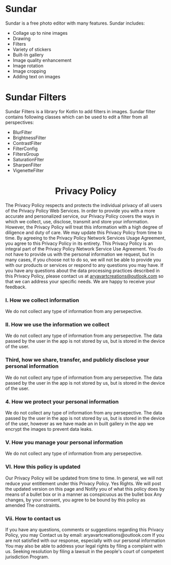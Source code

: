 # Sundar

Sundar is a free photo editor with many features. Sundar includes:

- Collage up to nine images
- Drawing
- Filters
- Variety of stickers
- Built-In gallery
- Image quality enhancement
- Image rotation
- Image cropping
- Adding text on images

# Sundar Filters

Sundar Filters is a library for Kotlin to add filters in images. Sundar filter contains following classes which can be used to edit a filter from all perspectives:

- BlurFilter
- BrightnessFilter
- ContrastFilter
- FilterConfig
- FiltersGroup
- SaturationFlter
- SharpenFilter
- VigenetteFilter

<h1 align="center">Privacy Policy</h1>

The Privacy Policy respects and protects the individual privacy of all users of the Privacy Policy
Web Services. In order to provide you with a more accurate and personalized service, our Privacy
Policy covers the ways in which we collect, use, disclose, transmit and store your information.
However, the Privacy Policy will treat this information with a high degree of diligence and duty of
care. We may update this Privacy Policy from time to time. By agreeing to the Privacy Policy Network
Services Usage Agreement, you agree to this Privacy Policy in its entirety. This Privacy Policy is
an integral part of the Privacy Policy Network Service Use Agreement. You do not have to provide us
with the personal information we request, but in many cases, if you choose not to do so, we will not
be able to provide you with our products or services or respond to any questions you may have. If
you have any questions about the data processing practices described in this Privacy Policy, please
contact us at [aryavartcreations@outlook.com](mailto:aryavartcreations@outlook.com) so that we can address your specific needs. We are
happy to receive your feedback.

<h3> I. How we collect information</h3>
We do not collect any type of information from any persepective. 

<h3> II. How we use the information we collect</h3>
We do not collect any type of information from any persepective. The data passed by the user in the app is not stored by us, but is stored in the device of the user. 

<h3> Third, how we share, transfer, and publicly disclose your personal information</h3>
We do not collect any type of information from any persepective. The data passed by the user in the app is not stored by us, but is stored in the device of the user. 

<h3> 4. How we protect your personal information</h3>
We do not collect any type of information from any persepective. The data passed by the user in the app is not stored by us, but is stored in the device of the user, however as we have made an in built gallery in the app we encrypt the images to prevent data leaks. 

<h3> V. How you manage your personal information</h3>
We do not collect any type of information from any persepective.

<h3> VI. How this policy is updated</h3>
Our Privacy Policy will be updated from time to time.
In general, we will not reduce your entitlement under this Privacy Policy.
Yes Rights. We will post the updated version on this page and
Notify you of what this policy does by means of a bullet box or in a manner as conspicuous as the bullet box
Any changes, by your consent, you agree to be bound by this policy as amended
The constraints.

<h3>Vii. How to contact us</h3>
If you have any questions, comments or suggestions regarding this Privacy Policy, you may
Contact us by email: aryavartcreations@outlook.com If you are not satisfied with our response, especially with our personal information
You may also be able to address your legal rights by filing a complaint with us.
Seeking resolution by filing a lawsuit in the people's court of competent jurisdiction
Program.
